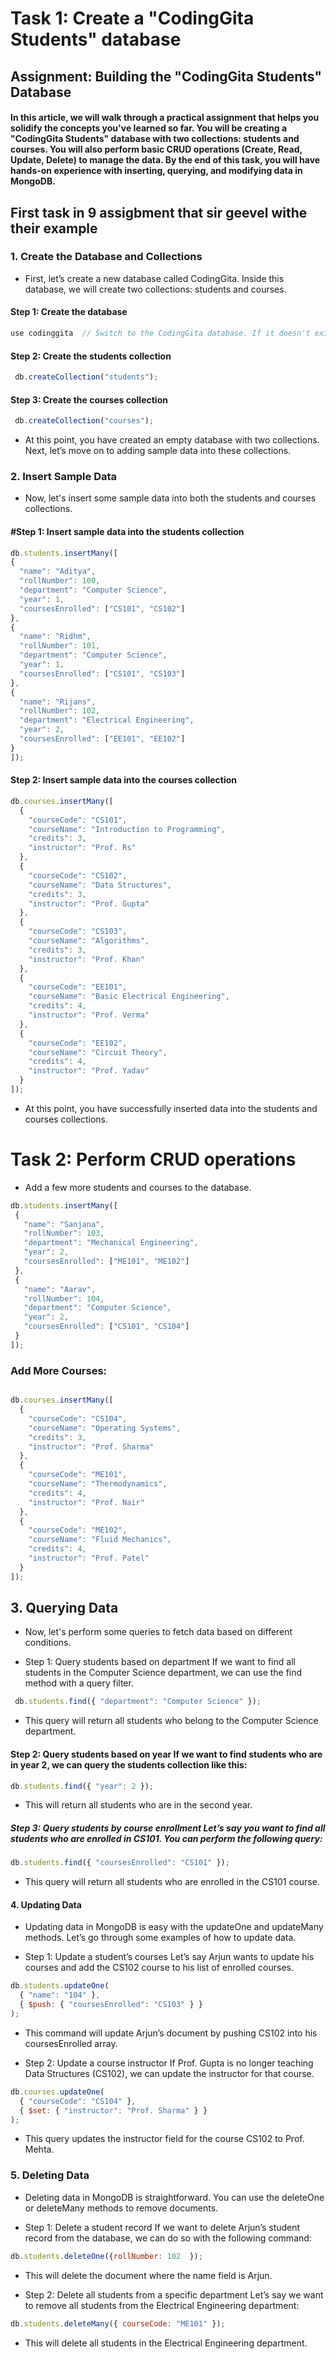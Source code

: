 # Task 1: Create a "CodingGita Students" database

## **Assignment: Building the "CodingGita Students" Database**

#### In this article, we will walk through a practical assignment that helps you solidify the concepts you've learned so far. You will be creating a "CodingGita Students" database with two collections: students and courses. You will also perform basic CRUD operations (Create, Read, Update, Delete) to manage the data. By the end of this task, you will have hands-on experience with inserting, querying, and modifying data in MongoDB.

## First task in 9 assigbment that sir geevel withe their example

### 1. Create the Database and Collections

- First, let’s create a new database called CodingGita. Inside this database, we will create two collections: students and courses.

#### Step 1: Create the database

````jsx 
use codinggita  // Switch to the CodingGita database. If it doesn't exist, MongoDB will create it automatically.
````

#### Step 2: Create the students collection

```jsx
 db.createCollection("students"); 
 ```

#### Step 3: Create the courses collection
```jsx
 db.createCollection("courses"); 
 ```

- At this point, you have created an empty database with two collections. Next, let’s move on to adding sample data into these collections.

### 2. Insert Sample Data
- Now, let's insert some sample data into both the students and courses collections.

#### #Step 1: Insert sample data into the students collection

  ````jsx 
  db.students.insertMany([
  { 
    "name": "Aditya",
    "rollNumber": 100,
    "department": "Computer Science",
    "year": 1,
    "coursesEnrolled": ["CS101", "CS102"]
  },
  { 
    "name": "Ridhm",
    "rollNumber": 101,
    "department": "Computer Science",
    "year": 1,
    "coursesEnrolled": ["CS101", "CS103"]
  },
  { 
    "name": "Rijans",
    "rollNumber": 102,
    "department": "Electrical Engineering",
    "year": 2,
    "coursesEnrolled": ["EE101", "EE102"]
  }
]); 
````
#### Step 2: Insert sample data into the courses collection


````jsx
db.courses.insertMany([
  { 
    "courseCode": "CS101", 
    "courseName": "Introduction to Programming", 
    "credits": 3, 
    "instructor": "Prof. Rs" 
  },
  { 
    "courseCode": "CS102", 
    "courseName": "Data Structures", 
    "credits": 3, 
    "instructor": "Prof. Gupta" 
  },
  { 
    "courseCode": "CS103", 
    "courseName": "Algorithms", 
    "credits": 3, 
    "instructor": "Prof. Khan" 
  },
  { 
    "courseCode": "EE101", 
    "courseName": "Basic Electrical Engineering", 
    "credits": 4, 
    "instructor": "Prof. Verma" 
  },
  { 
    "courseCode": "EE102", 
    "courseName": "Circuit Theory", 
    "credits": 4, 
    "instructor": "Prof. Yadav" 
  }
]);
````

- At this point, you have successfully inserted data into the students and courses collections.



# Task 2: Perform CRUD operations

 - Add a few more students and courses to the database.

 ```jsx
db.students.insertMany([
  {
    "name": "Sanjana",
    "rollNumber": 103,
    "department": "Mechanical Engineering",
    "year": 2,
    "coursesEnrolled": ["ME101", "ME102"]
  },
  {
    "name": "Aarav",
    "rollNumber": 104,
    "department": "Computer Science",
    "year": 2,
    "coursesEnrolled": ["CS101", "CS104"]
  }
]);
```

###  Add More Courses:

```jsx

db.courses.insertMany([
  {
    "courseCode": "CS104",
    "courseName": "Operating Systems",
    "credits": 3,
    "instructor": "Prof. Sharma"
  },
  {
    "courseCode": "ME101",
    "courseName": "Thermodynamics",
    "credits": 4,
    "instructor": "Prof. Nair"
  },
  {
    "courseCode": "ME102",
    "courseName": "Fluid Mechanics",
    "credits": 4,
    "instructor": "Prof. Patel"
  }
]);
```


## 3. Querying Data

- Now, let's perform some queries to fetch data based on different conditions.

- Step 1: Query students based on department If we want to find all students in the Computer Science department, we can use the find method with a query filter.

```jsx
 db.students.find({ "department": "Computer Science" }); 
 ```

- This query will return all students who belong to the Computer Science department.


#### Step 2: Query students based on year If we want to find students who are in year 2, we can query the students collection like this:

````jsx 
db.students.find({ "year": 2 }); 
````

-  This will return all students who are in the second year.

##### Step 3: Query students by course enrollment Let’s say you want to find all students who are enrolled in CS101. You can perform the following query:

```jsx
db.students.find({ "coursesEnrolled": "CS101" });
```

- This query will return all students who are enrolled in the CS101 course.

#### 4. Updating Data

- Updating data in MongoDB is easy with the updateOne and updateMany methods. Let’s go through some examples of how to update data.

- Step 1: Update a student’s courses Let’s say Arjun wants to update his courses and add the CS102 course to his list of enrolled courses.

```jsx
db.students.updateOne(
  { "name": "104" },
  { $push: { "coursesEnrolled": "CS103" } }
);
```

- This command will update Arjun’s document by pushing CS102 into his coursesEnrolled array.

- Step 2: Update a course instructor If Prof. Gupta is no longer teaching Data Structures (CS102), we can update the instructor for that course.

```jsx
db.courses.updateOne(
  { "courseCode": "CS104" },
  { $set: { "instructor": "Prof. Sharma" } }
);

```

- This query updates the instructor field for the course CS102 to Prof. Mehta.

### 5. Deleting Data
- Deleting data in MongoDB is straightforward. You can use the deleteOne or deleteMany methods to remove documents.

- Step 1: Delete a student record If we want to delete Arjun’s student record from the database, we can do so with the following command:

```jsx 
db.students.deleteOne({rollNumber: 102  });
```

- This will delete the document where the name field is Arjun.

- Step 2: Delete all students from a specific department Let’s say we want to remove all students from the Electrical Engineering department:

```jsx
db.students.deleteMany({ courseCode: "ME101" });
```

- This will delete all students in the Electrical Engineering department.

